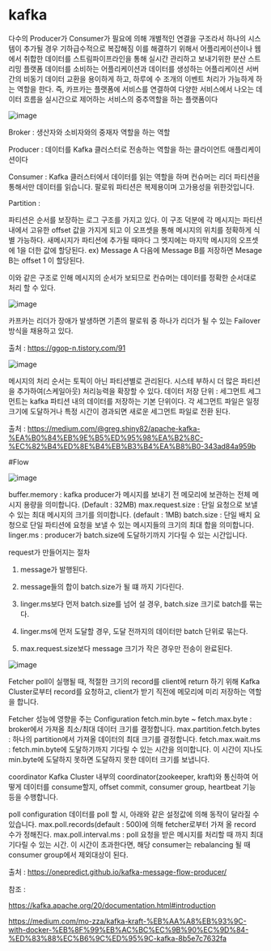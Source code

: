 # kafka
다수의 Producer가 Consumer가 필요에 의해 개별적인 연결을 구조라서
하나의 시스템이 추가될 경우 기하급수적으로 복잡해짐
이를 해결하기 위해서 
어플리케이션이나 웹에서 취합한 데이터를 스트림파이프라인을 통해 실시간 관리하고 보내기위한
분산 스트리밍 플랫폼
데이터를 소비하는 어플리케이션과 데이터를 생성하는 어플리케이션 서버 간의 비동기 데이터 교환을 용이하게 하고, 하루에 수 조개의 이벤트 처리가 가능하게 하는 역할을 한다. 즉, 카프카는 플랫폼에 서비스를 연결하여 다양한 서비스에서 나오는 데이터 흐름을 실시간으로 제어하는 서비스의 중추역할을 하는 플랫폼이다


![image](https://github.com/user-attachments/assets/d6e14dd4-1782-4f1b-86d6-102aeca95764)


Broker : 생산자와 소비자와의 중재자 역할을 하는 역할

Producer : 데이터를 Kafka 클러스터로 전송하는 역할을 하는 클라이언트 애플리케이션이다

Consumer : Kafka 클러스터에서 데이터를 읽는 역할을 하며 
컨슈머는 리더 파티션을 통해서만 데이터를 읽습니다. 팔로워 파티션은 복제용이며 고가용성을 위한것입니다.

Partition :

파티션은 순서를 보장하는 로그 구조를 가지고 있다. 이 구조 덕분에 각 메시지는 파티션 내에서 고유한 offset 값을 가지게 되고 이 오프셋을 통해 메시지의 위치를 정확하게
식별 가능하다.
새메시지가 파티션에 추가될 때마다 그 멧지에는 마지막 메시지의 오프셋에 1을 더한 값에 할당된다.
ex) Message A 다음에 Message B를 저장하면 Mesage B는 offset 1 이 할당된다.

이와 같은 구조로 인해 메시지의 순서가 보되므로 컨슈머는 데이터를 정확한 순서대로 처리 할 수 있다.


 ![image](https://github.com/user-attachments/assets/c4d1b99f-abb4-446a-be63-eda1de821512)
 
카프카는 리더가 장애가 발생하면 기존의 팔로워 중 하나가 리더가 될 수 있는 Failover 방식을 채용하고 있다.

출처 : https://ggop-n.tistory.com/91
 


![image](https://github.com/user-attachments/assets/eac5db86-81ff-494f-88b1-c83e0157b4f4)

 메시지의 처리 순서는 토픽이 아닌 파티션별로 관리된다. 
 시스테 부하시 더 많은 파티션을 추가하여(스케일아웃) 처리능력을 확장할 수 있다.
 데이터 저장 단위 : 세그먼트
 세그먼트는 kafka 파티션 내의 데이터를 저장하는 기본 단위이다. 각 세그먼트 파일은 일정 크기에 도달하거나 특정 시간이 경과되면 새로운 세그먼트 파일로 전환 된다.
  

 출처 : https://medium.com/@greg.shiny82/apache-kafka-%EA%B0%84%EB%9E%B5%ED%95%98%EA%B2%8C-%EC%82%B4%ED%8E%B4%EB%B3%B4%EA%B8%B0-343ad84a959b


#Flow

![image](https://github.com/user-attachments/assets/37036228-fd03-4e26-beb0-249f073acd9a)

buffer.memory : kafka producer가 메시지를 보내기 전 메모리에 보관하는 전체 메시지 용량을 의미합니다. (Default : 32MB)
max.request.size : 단일 요청으로 보낼 수 있는 최대 메시지의 크기를 의미합니다. (default : 1MB)
batch.size : 단일 배치 요청으로 단일 파티션에 요청을 보낼 수 있는 메시지들의 크기의 최대 합을 의미합니다.
linger.ms : producer가 batch.size에 도달하기까지 기다릴 수 있는 시간입니다.

request가 만들어지는 절차

1. message가 발행된다.

2. message들의 합이 batch.size가 될 떄 까지 기다린다.

3. linger.ms보다 먼저 batch.size를 넘어 설 경우, batch.size 크기로 batch를 묶는다.

4. linger.ms에 먼저 도달할 경우, 도달 전까지의 데이터만 batch 단위로 묶는다.

5. max.request.size보다 message 크기가 작은 경우만 전송이 완료된다.


![image](https://github.com/user-attachments/assets/c27d0daf-788d-41d1-a0d6-3bd7f59cc42d)

Fetcher
poll이 실행될 때, 적절한 크기의 record를 client에 return 하기 위해 Kafka Cluster로부터 record를 요청하고, client가 받기 직전에 메모리에 미리 저장하는 역할을 합니다.

Fetcher 성능에 영향을 주는 Configuration
fetch.min.byte ~ fetch.max.byte : broker에서 가져올 최소/최대 데이터 크기를 결정합니다. max.partition.fetch.bytes : 하나의 partition에서 가져올 데이터의 최대 크기를 결정합니다. fetch.max.wait.ms : fetch.min.byte에 도달하기까지 기다릴 수 있는 시간을 의미합니다. 이 시간이 지나도 min.byte에 도달하지 못하면 도달하지 못한 데이터 크기를 보냅니다.

coordinator
Kafka Cluster 내부의 coordinator(zookeeper, kraft)와 통신하여 어떻게 데이터를 consume할지, offset commit, consumer group, heartbeat 기능 등을 수행합니다.

poll configuration
데이터를 poll 할 시, 아래와 같은 설정값에 의해 동작이 달라질 수 있습니다. max.poll.records(default : 500)에 의해 fetcher로부터 가져 올 record 수가 정해진다. max.poll.interval.ms : poll 요청을 받은 메시지를 처리할 때 까지 최대 기다릴 수 있는 시간. 이 시간이 초과한다면, 해당 consumer는 rebalancing 될 때 consumer group에서 제외대상이 된다.

출처 : https://onepredict.github.io/kafka-message-flow-producer/

참조 : 

https://kafka.apache.org/20/documentation.html#introduction

https://medium.com/mo-zza/kafka-kraft-%EB%AA%A8%EB%93%9C-with-docker-%EB%8F%99%EB%AC%BC%EC%9B%90%EC%9D%84-%ED%83%88%EC%B6%9C%ED%95%9C-kafka-8b5e7c7632fa

